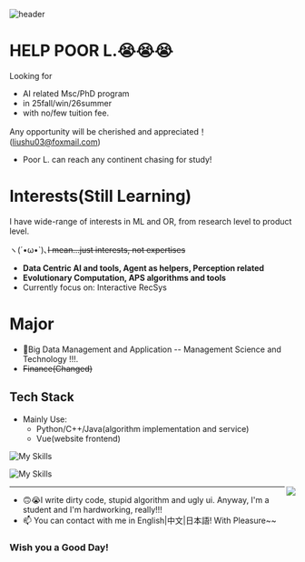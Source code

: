 
![header](https://capsule-render.vercel.app/api?type=waving&height=200&color=gradient&text=Liu%20Shu&fontAlignY=40)

# HELP POOR L.😭😭😭 
Looking for 
- AI related Msc/PhD program
- in 25fall/win/26summer
- with no/few tuition fee.

Any opportunity will be cherished and appreciated！(liushu03@foxmail.com)
- Poor L. can reach any continent chasing for study!

# Interests(Still Learning)
I have wide-range of interests in ML and OR, from research level to product level.

ヽ(´•ω•`)､~~I mean...just interests, not expertises~~
- <b>Data Centric AI and tools, Agent as helpers, Perception related</b>
- <b>Evolutionary Computation, APS algorithms and tools</b>
- Currently focus on: Interactive RecSys

# Major
- 🧡Big Data Management and Application -- Management Science and Technology !!!.
- ~~Finance(Changed)~~

## Tech Stack
- Mainly Use:
  - Python/C++/Java(algorithm implementation and service)
  - Vue(website frontend)


![My Skills](https://skillicons.dev/icons?i=py,java,cpp,js,cs,r)

![My Skills](https://skillicons.dev/icons?i=pytorch,tensorflow,mongodb,postgres,vue,fastapi)

<img align="right" src="https://github-readme-stats.vercel.app/api?username=uhSuiL&show_icons=true" />

<hr />
 
- 🙃😭I write dirty code, stupid algorithm and ugly ui. Anyway, I'm a student and I'm hardworking, really!!!
- 📫 You can contact with me in English|中文|日本語! With Pleasure~~

### Wish you a Good Day!
